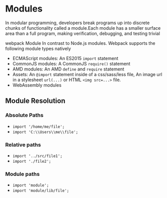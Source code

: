 # Modules

In modular programming, developers break programs up into discrete chunks of functionality called a module.Each module has a smaller surface area than a full program, making verification, debugging, and testing trivial

webpack Module In contrast to Node.js modules. Webpack supports the following module types natively

- ECMAScript modules: An ES2015 `import` statement
- CommonJS modules: A CommonJS `require()` statement
- AMD modules: An AMD `define` and `require` statement
- Assets: An `@import` statement inside of a css/sass/less file, An image url in a stylesheet `url(...)` or HTML `<img src=...>` file.
- WebAssembly modules

## Module Resolution

### Absolute Paths

- `import '/home/me/file';`
- `import 'C:\\Users\\me\\file';`

### Relative paths

- `import '../src/file1';`
- `import './file2';`

### Module paths

- `import 'module';`
- `import 'module/lib/file';`
